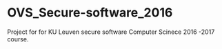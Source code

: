 # OVS_Secure-software_2016
Project for for KU Leuven secure software
Computer Scinece 2016 -2017 course.
